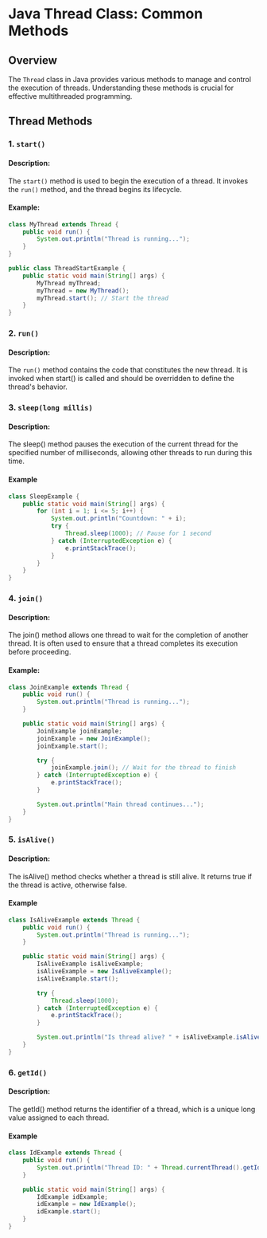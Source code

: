 # Java Thread Class: Common Methods

## Overview

The `Thread` class in Java provides various methods to manage and control the execution of threads. Understanding these methods is crucial for effective multithreaded programming.

## Thread Methods

### 1. `start()`

#### Description:

The `start()` method is used to begin the execution of a thread. It invokes the `run()` method, and the thread begins its lifecycle.

#### Example:

```java
class MyThread extends Thread {
    public void run() {
        System.out.println("Thread is running...");
    }
}

public class ThreadStartExample {
    public static void main(String[] args) {
        MyThread myThread;
        myThread = new MyThread();
        myThread.start(); // Start the thread
    }
}
```
### 2. `run()`

#### Description:
   The `run()` method contains the code that constitutes the new thread. It is invoked when start() is called and should be overridden to define the thread's behavior.

### 3. `sleep(long millis)`

#### Description:
The sleep() method pauses the execution of the current thread for the specified number of milliseconds, allowing other threads to run during this time.

#### Example
```java
class SleepExample {
    public static void main(String[] args) {
        for (int i = 1; i <= 5; i++) {
            System.out.println("Countdown: " + i);
            try {
                Thread.sleep(1000); // Pause for 1 second
            } catch (InterruptedException e) {
                e.printStackTrace();
            }
        }
    }
}

```

### 4. `join()`

#### Description:
The join() method allows one thread to wait for the completion of another thread. It is often used to ensure that a thread completes its execution before proceeding.
#### Example:
```java
class JoinExample extends Thread {
    public void run() {
        System.out.println("Thread is running...");
    }

    public static void main(String[] args) {
        JoinExample joinExample;
        joinExample = new JoinExample();
        joinExample.start();

        try {
            joinExample.join(); // Wait for the thread to finish
        } catch (InterruptedException e) {
            e.printStackTrace();
        }

        System.out.println("Main thread continues...");
    }
}

```

### 5. `isAlive()`

#### Description:
The isAlive() method checks whether a thread is still alive. It returns true if the thread is active, otherwise false.

#### Example
```java
class IsAliveExample extends Thread {
    public void run() {
        System.out.println("Thread is running...");
    }

    public static void main(String[] args) {
        IsAliveExample isAliveExample;
        isAliveExample = new IsAliveExample();
        isAliveExample.start();

        try {
            Thread.sleep(1000);
        } catch (InterruptedException e) {
            e.printStackTrace();
        }

        System.out.println("Is thread alive? " + isAliveExample.isAlive());
    }
}

```

### 6. `getId()`

#### Description:
The getId() method returns the identifier of a thread, which is a unique long value assigned to each thread.
#### Example

```java
class IdExample extends Thread {
    public void run() {
        System.out.println("Thread ID: " + Thread.currentThread().getId());
    }

    public static void main(String[] args) {
        IdExample idExample;
        idExample = new IdExample();
        idExample.start();
    }
}

```